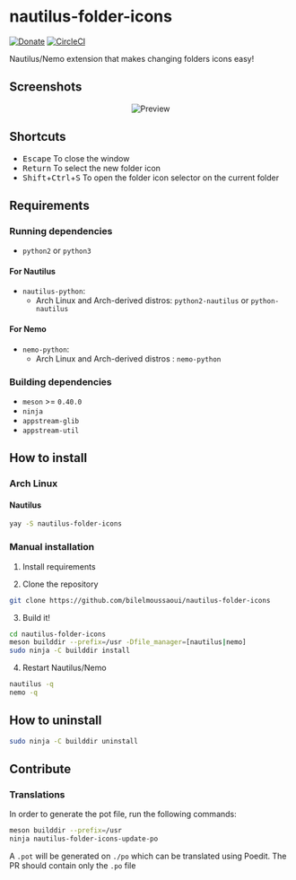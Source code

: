 # nautilus-folder-icons

[![Donate](https://img.shields.io/badge/Donate-PayPal-green.svg)](https://www.paypal.me/BilalELMoussaoui) [![CircleCI](https://circleci.com/gh/bilelmoussaoui/nautilus-folder-icons/tree/master.svg?style=shield)](https://circleci.com/gh/bilelmoussaoui/nautilus-folder-icons/tree/master)

Nautilus/Nemo extension that makes changing folders icons easy!


## Screenshots

<div align="center"><img src="data/screenshots/screenshot1.png" alt="Preview" /></div>

## Shortcuts

- <kbd>Escape</kbd> To close the window
- <kbd>Return</kbd> To select the new folder icon
- <kbd>Shift</kbd>+<kbd>Ctrl</kbd>+<kbd>S</kbd> To open the folder icon selector on the current folder

## Requirements

### Running dependencies

- `python2` or `python3`

#### For Nautilus

- `nautilus-python`:
  - Arch Linux and Arch-derived distros: `python2-nautilus` or `python-nautilus`

#### For Nemo

- `nemo-python`:
  - Arch Linux and Arch-derived distros : `nemo-python`

### Building dependencies

- `meson` >= `0.40.0`
- `ninja`
- `appstream-glib`
- `appstream-util`

## How to install

### Arch Linux

#### Nautilus

```bash
yay -S nautilus-folder-icons
```

### Manual installation

1. Install requirements

2. Clone the repository

```bash
git clone https://github.com/bilelmoussaoui/nautilus-folder-icons
```

3. Build it!

```bash
cd nautilus-folder-icons
meson builddir --prefix=/usr -Dfile_manager=[nautilus|nemo]
sudo ninja -C builddir install
```

4. Restart Nautilus/Nemo

```bash
nautilus -q
nemo -q
```

## How to uninstall

```bash
sudo ninja -C builddir uninstall
```

## Contribute

### Translations

In order to generate the pot file, run the following commands:

```bash
meson builddir --prefix=/usr
ninja nautilus-folder-icons-update-po
```

A `.pot` will be generated on `./po` which can be translated using Poedit. The PR should contain only the `.po` file
